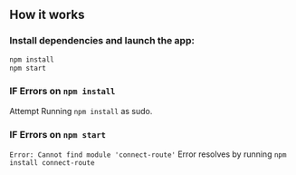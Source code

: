## How it works

### Install dependencies and launch the app:

```javascript
npm install
npm start
```

### IF Errors on `npm install`
Attempt Running `npm install` as sudo.

### IF Errors on `npm start`
`Error: Cannot find module 'connect-route'` Error resolves by running `npm install connect-route`
